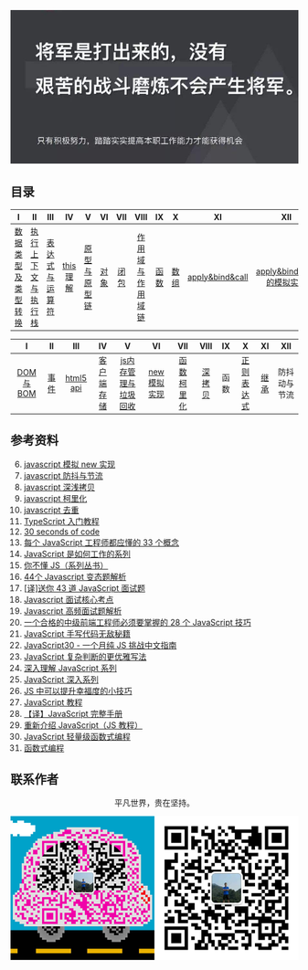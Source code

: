 ![image](./img/timg.jpg)
<br>

## 目录

|                                                                                    I                                                                                    |                                                                          II                                                                           |                                                                                 III                                                                                 |                                                          IV                                                           |                                                                            V                                                                             |                                                      VI                                                      |                                                     VII                                                      |                                                                                      VIII                                                                                      |                                                      IX                                                      |                                                      X                                                       |                                                            XI                                                            |                                                                                   XII                                                                                   |
| :---------------------------------------------------------------------------------------------------------------------------------------------------------------------: | :---------------------------------------------------------------------------------------------------------------------------------------------------: | :-----------------------------------------------------------------------------------------------------------------------------------------------------------------: | :-------------------------------------------------------------------------------------------------------------------: | :------------------------------------------------------------------------------------------------------------------------------------------------------: | :----------------------------------------------------------------------------------------------------------: | :----------------------------------------------------------------------------------------------------------: | :----------------------------------------------------------------------------------------------------------------------------------------------------------------------------: | :----------------------------------------------------------------------------------------------------------: | :----------------------------------------------------------------------------------------------------------: | :----------------------------------------------------------------------------------------------------------------------: | :---------------------------------------------------------------------------------------------------------------------------------------------------------------------: |
| [数据类型及类型转换](https://github.com/cs-learning-record/javascript-series/blob/master/javascript/%E6%95%B0%E6%8D%AE%E7%B1%BB%E5%9E%8B%E4%B8%8E%E8%BD%AC%E6%8D%A2.md) | [执行上下文与执行栈](https://github.com/cs-learning-record/javascript-series/blob/master/javascript/%E6%89%A7%E8%A1%8C%E4%B8%8A%E4%B8%8B%E6%96%87.md) | [表达式与运算符](https://github.com/cs-learning-record/javascript-series/blob/master/javascript/%E8%A1%A8%E8%BE%BE%E5%BC%8F%E4%B8%8E%E8%BF%90%E7%AE%97%E7%AC%A6.md) | [this 理解](https://github.com/cs-learning-record/javascript-series/blob/master/javascript/this%E7%90%86%E8%A7%A3.md) | [原型与原型链](https://github.com/cs-learning-record/javascript-series/blob/master/javascript/%E5%8E%9F%E5%9E%8B%E4%B8%8E%E5%8E%9F%E5%9E%8B%E9%93%BE.md) | [对象](https://github.com/cs-learning-record/javascript-series/blob/master/javascript/%E5%AF%B9%E8%B1%A1.md) | [闭包](https://github.com/cs-learning-record/javascript-series/blob/master/javascript/%E9%97%AD%E5%8C%85.md) | [作用域与作用域链](https://github.com/cs-learning-record/javascript-series/blob/master/javascript/%E4%BD%9C%E7%94%A8%E5%9F%9F%E4%B8%8E%E4%BD%9C%E7%94%A8%E5%9F%9F%E9%93%BE.md) | [函数](https://github.com/cs-learning-record/javascript-series/blob/master/javascript/%E5%87%BD%E6%95%B0.md) | [数组](https://github.com/cs-learning-record/javascript-series/blob/master/javascript/%E6%95%B0%E7%BB%84.md) | [apply&bind&call](https://github.com/cs-learning-record/javascript-series/blob/master/javascript/apply%26bind%26call.md) | [apply&bind&call 的模拟实现](https://github.com/cs-learning-record/javascript-series/blob/master/javascript/apply%26bind%26call%E6%A8%A1%E6%8B%9F%E5%AE%9E%E7%8E%B0.md) |

|                                                        I                                                        |                                                      II                                                      |                                                   III                                                   |                                                                      IV                                                                       |                                                                                              V                                                                                              |                                                                    VI                                                                     |                                                                      VII                                                                      |  VIII  |  IX   |                                                                       X                                                                       |                                                      XI                                                      |     XII      |
| :-------------------------------------------------------------------------------------------------------------: | :----------------------------------------------------------------------------------------------------------: | :-----------------------------------------------------------------------------------------------------: | :-------------------------------------------------------------------------------------------------------------------------------------------: | :-----------------------------------------------------------------------------------------------------------------------------------------------------------------------------------------: | :---------------------------------------------------------------------------------------------------------------------------------------: | :-------------------------------------------------------------------------------------------------------------------------------------------: | :----: | :---: | :-------------------------------------------------------------------------------------------------------------------------------------------: | :----------------------------------------------------------------------------------------------------------: | :----------: |
| [DOM 与 BOM](https://github.com/cs-learning-record/javascript-series/blob/master/javascript/DOM%E4%B8%8EBOM.md) | [事件](https://github.com/cs-learning-record/javascript-series/blob/master/javascript/%E4%BA%8B%E4%BB%B6.md) | [html5 api](https://github.com/cs-learning-record/javascript-series/blob/master/javascript/html5api.md) | [客户端存储](https://github.com/cs-learning-record/javascript-series/blob/master/javascript/%E5%AE%A2%E6%88%B7%E7%AB%AF%E5%AD%98%E5%82%A8.md) | [js内存管理与垃圾回收](https://github.com/cs-learning-record/javascript-series/blob/master/javascript/%E5%9E%83%E5%9C%BE%E5%9B%9E%E6%94%B6%E5%92%8C%E5%86%85%E5%AD%98%E7%AE%A1%E7%90%86.md) | [new 模拟实现](https://github.com/cs-learning-record/javascript-series/blob/master/javascript/new%E6%A8%A1%E6%8B%9F%E5%AE%9E%E7%8E%B0.md) | [函数柯里化](https://github.com/cs-learning-record/javascript-series/blob/master/javascript/%E5%87%BD%E6%95%B0%E6%9F%AF%E9%87%8C%E5%8C%96.md) | [深拷贝](https://github.com/cs-learning-record/javascript-series/blob/master/javascript/%E6%B7%B1%E6%8B%B7%E8%B4%9D.md) | 函数  | [正则表达式](https://github.com/cs-learning-record/javascript-series/blob/master/javascript/%E6%AD%A3%E5%88%99%E8%A1%A8%E8%BE%BE%E5%BC%8F.md) | [继承](https://github.com/cs-learning-record/javascript-series/blob/master/javascript/%E7%BB%A7%E6%89%BF.md) | 防抖动与节流 |

## 参考资料

6. [javascript 模拟 new 实现](https://github.com/mqyqingfeng/Blog/issues/13)
7. [javascript 防抖与节流](https://github.com/ftTony/blog/issues/13)
8. [javascript 深浅拷贝](https://github.com/ftTony/blog/issues/12)
9. [javascript 柯里化](https://github.com/mqyqingfeng/Blog/issues/42)
10. [javascript 去重](https://github.com/mqyqingfeng/Blog/issues/27)
11. [TypeScript 入门教程](https://github.com/xcatliu/typescript-tutorial)
12. [30 seconds of code](https://github.com/kujian/30-seconds-of-code)
13. [每个 JavaScript 工程师都应懂的 33 个概念](https://github.com/stephentian/33-js-concepts)
14. [JavaScript 是如何工作的系列](https://github.com/qq449245884/xiaozhi)
15. [你不懂 JS（系列丛书）](https://github.com/getify/You-Dont-Know-JS/tree/1ed-zh-CN)
16. [44个 Javascript 变态题解析](http://www.admin10000.com/document/9203.html)
17. [[译]送你 43 道 JavaScript 面试题](https://github.com/lydiahallie/javascript-questions/blob/master/README-zh_CN.md)
18. [Javascript 面试核心考点](https://mp.weixin.qq.com/s/Bk07WB9hBagL590RRjC4FA)
19. [Javascript 高频面试题解析](https://mp.weixin.qq.com/s/g5Cr0N32W_z9X3qIMLOX6Q)
20. [一个合格的中级前端工程师必须要掌握的 28 个 JavaScript 技巧](https://juejin.im/post/5cef46226fb9a07eaf2b7516)
21. [JavaScript 手写代码无敌秘籍](https://mp.weixin.qq.com/s/4uzNKQcKB5YJbtXF4NQyWg)
22. [JavaScript30 - 一个月纯 JS 挑战中文指南](https://github.com/soyaine/JavaScript30)
23. [JavaScript 复杂判断的更优雅写法](https://juejin.im/post/5bdfef86e51d453bf8051bf8)
24. [深入理解 JavaScript 系列](https://www.cnblogs.com/TomXu/archive/2011/12/15/2288411.html)
25. [JavaScript 深入系列](https://github.com/mqyqingfeng/Blog/issues/17)
26. [JS 中可以提升幸福度的小技巧](https://mp.weixin.qq.com/s/pu2NmyWCQM7oN8H_WRKheA)
27. [JavaScript 教程](https://wangdoc.com/javascript/)
28. [【译】JavaScript 完整手册](https://juejin.im/post/5bff57fee51d45021a167991)
29. [重新介绍 JavaScript（JS 教程）](https://developer.mozilla.org/zh-CN/docs/Web/JavaScript/A_re-introduction_to_JavaScript)
30. [JavaScript 轻量级函数式编程](https://wizardforcel.gitbooks.io/functional-light-js/content/)
31. [函数式编程](https://llh911001.gitbooks.io/mostly-adequate-guide-chinese/content/)

## 联系作者

<div align="center">
    <p>
        平凡世界，贵在坚持。
    </p>
    <img src="./img/contact.png" />
</div>
